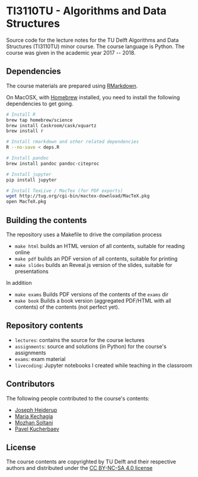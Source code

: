 # TI3110TU - Algorithms and Data Structures

Source code for the lecture notes for the TU Delft Algorithms and Data Structures (TI3110TU) minor course. The course language is Python. The course was given in the academic year 2017 -- 2018.

## Dependencies

The course materials are prepared using [RMarkdown](https://rmarkdown.rstudio.com).

On MacOSX, with [Homebrew](https://brew.sh) installed, you need to install
the following dependencies to get going.

```bash
# Install R
brew tap homebrew/science
brew install Caskroom/cask/xquartz
brew install r

# Install rmarkdown and other related dependencies
R --no-save < deps.R

# Install pandoc
brew install pandoc pandoc-citeproc

# Install jupyter
pip install jupyter

# Install TexLive / MacTex (for PDF exports)
wget http://tug.org/cgi-bin/mactex-download/MacTeX.pkg
open MacTeX.pkg
```

## Building the contents

The repository uses a Makefile to drive the compilation process

* `make html` builds an HTML version of all contents, suitable for reading
  online
* `make pdf` builds an PDF version of all contents, suitable for printing
* `make slides` builds an Reveal.js version of the slides, suitable for
  presentations

In addition

* `make exams` Builds PDF versions of the contents of the `exams` dir
* `make book` Builds a book version (aggregated PDF/HTML with all contents) of the
  contents (not perfect yet).

## Repository contents

* `lectures`: contains the source for the course lectures
* `assignments`: source and solutions (in Python) for the course's assignments
* `exams`: exam material
* `livecoding`: Jupyter notebooks I created while teaching in the classroom

## Contributors

The following people contributed to the course's contents:

* [Joseph Hejderup](https://github.com/jhejderup)
* [Maria Kechagia](https://github.com/mkechagia)
* [Mozhan Soltani](https://github.com/Mozhan)
* [Pavel Kucherbaev](https://github.com/pavelk2)

## License

The course contents are copyrighted by TU Delft and their respective authors and
distributed under the [CC BY-NC-SA 4.0 license](https://creativecommons.org/licenses/by-nc-sa/4.0/)
